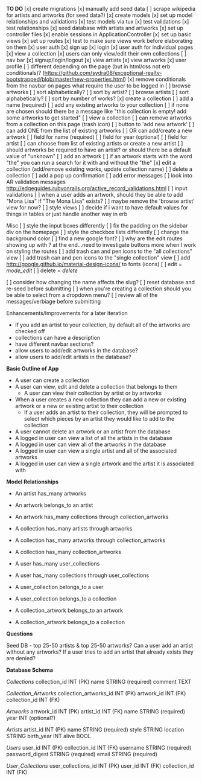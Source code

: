 **TO DO**
[x] create migrations
[x] manually add seed data
[ ] scrape wikipedia for artists and artworks (for seed data?)
[x] create models
[x] set up model relationships and validations
[x] test models via tux
  [x] test validations
  [x] test relationships
[x] seed database with artists and artworks
[x] set up controller files
[x] enable sessions in ApplicationController
[x] set up basic views
[x] set up routes
[x] test to make sure views work before elaborating on them
[x] user auth
  [x] sign up
  [x] login
  [x] user auth for individual pages
    [x] view a collection
    [x] users can only view/edit their own collections
[ ] nav bar
  [x] signup/login/logout
  [x] view artists
  [x] view artworks
  [x] user profile
  [ ] different depending on the page (but in html/css not erb conditionals)?
    (https://github.com/sydra08/exceptional-realty-bootstrapped/blob/master/new-properties.html)
  [x] remove conditionals from the navbar on pages what require the user to be logged in
[ ] browse artworks
    [ ] sort alphabetically?
    [ ] sort by artist?
[ ] browse artists 
    [ ] sort alphabetically?
    [ ] sort by number of works?
[x] create a collection
  [ ] add a name (required)
  [ ] add any existing artworks to your collection
    [ ] if none are chosen should there be a message like "this collection is empty! add some artworks to get started"
[ ] view a collection
  [ ] can remove artworks from a collection on this page (trash icon)
  [ ] button to 'add new artwork'
    [ ] can add ONE from the list of existing artworks
    [ ] OR can add/create a new artwork
      [ ] field for name (required)
      [ ] field for year (optional)
      [ ] field for artist
        [ ] can choose from list of existing artists or create a new artist
        [ ] should artworks be required to have an artist? or should there be a default value of "unknown"
  [ ] add an artwork
    [ ] if an artwork starts with the word "the" you can run a search for it with and without the "the"
[x] edit a collection (add/remove existing works, update collection name)
[ ] delete a collection
  [ ] add a pop up confirmation
[ ] add error messages
  [ ] look into AR validation messages http://edgeguides.rubyonrails.org/active_record_validations.html
[ ] input validations
  [ ] when a user adds an artwork, should they be able to add "Mona Lisa" if "The Mona Lisa" exists?
[ ] maybe remove the 'browse artist' view for now?
[ ] style views
[ ] decide if i want to have default values for things in tables or just handle another way in erb

Misc
[ ] style the input boxes differently
[ ] fix the padding on the sidebar div on the homepage
[ ] style the checkbox lists differently
[ ] change the background color
[ ] find a new google font?
[ ] why are the edit routes showing up with ? at the end...need to investigate buttons more when I work on styling the routes
[ ] add trash can and pen icons to the "all collections" view
[ ] add trash can and pen icons to the "single collection" view
[ ] add http://google.github.io/material-design-icons/ to fonts (icons)
  [ ] edit = <i class="material-icons">mode_edit</i>
  [ ] delete = <i class="material-icons">delete</i>
<!-- [ ] should a user only be able to edit an artist's details but not their artworks?
[ ] should you be able edit an artwork's artist? -->
[ ] consider how changing the name affects the slug?
[ ] reset database and re-seed before submitting
[ ] when you're creating a collection should you be able to select from a dropdown menu?
[ ] review all of the messages/verbiage before submitting

Enhancements/Improvements for a later iteration
+ if you add an artist to your collection, by default all of the artworks are checked off
+ collections can have a description
+ have different navbar sections?
+ allow users to add/edit artworks in the database?
+ allow users to add/edit artists in the database?

**Basic Outline of App**

+ A user can create a collection
+ A user can view, edit and delete a collection that belongs to them
  + A user can view their collection by artist or by artworks
+ When a user creates a new collection they can add a new or existing artwork or a new or existing artist to their collection
  + If a user adds an artist to their collection, they will be prompted to select which pieces by an artist they would like to add to the collection
+ A user cannot delete an artwork or an artist from the database
+ A logged in user can view a list of all the artists in the database
+ A logged in user can view all of the artworks in the database
+ A logged in user can view a single artist and all of the associated artworks
+ A logged in user can view a single artwork and the artist it is associated with

**Model Relationships**

+ An artist has_many artworks

+ An artwork belongs_to an artist
+ An artwork has_many collections through collection_artworks

+ A collection has_many artists through artworks
+ A collection has_many artworks through collection_artworks
+ A collection has_many collection_artworks

+ A user has_many user_collections
+ A user has_many collections through user_collections

+ A user_collection belongs_to a user
+ A user_collection belongs_to a collection

+ A collection_artwork belongs_to an artwork
+ A collection_artwork belongs_to a collection

**Questions**

Seed DB - top 25-50 artists & top 25-50 artworks?
Can a user add an artist without any artworks?
If a user tries to add an artist that already exists they are denied?

**Database Schema**

*Collections*
collection_id INT (PK)
name STRING (required)
comment TEXT

*Collection_Artworks*
collection_artworks_id INT (PK)
artwork_id INT (FK)
collection_id INT (FK)

*Artworks*
artwork_id INT (PK)
artist_id INT (FK)
name STRING (required)
year INT (optional?)

*Artists*
artist_id INT (PK)
name STRING (required)
style STRING
location STRING
birth_year INT
alive BOOL

*Users*
user_id INT (PK)
collection_id INT (FK)
username STRING (required)
password_digest STRING (required)
email STRING (required)

*User_Collections*
user_collections_id INT (PK)
user_id INT (FK)
collection_id INT (FK)
